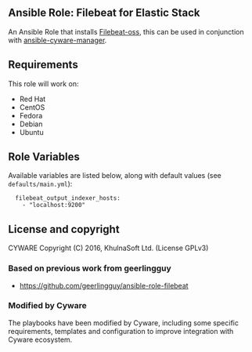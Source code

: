 Ansible Role: Filebeat for Elastic Stack
------------------------------------

An Ansible Role that installs [Filebeat-oss](https://www.elastic.co/products/beats/filebeat), this can be used in conjunction with [ansible-cyware-manager](https://github.com/cyware/cyware-ansible/ansible-cyware-server).

Requirements
------------

This role will work on:
 * Red Hat
 * CentOS
 * Fedora
 * Debian
 * Ubuntu

Role Variables
--------------

Available variables are listed below, along with default values (see `defaults/main.yml`):

```
  filebeat_output_indexer_hosts:
    - "localhost:9200"

```

License and copyright
---------------------

CYWARE Copyright (C) 2016, KhulnaSoft Ltd. (License GPLv3)

### Based on previous work from geerlingguy

 - https://github.com/geerlingguy/ansible-role-filebeat

### Modified by Cyware

The playbooks have been modified by Cyware, including some specific requirements, templates and configuration to improve integration with Cyware ecosystem.
